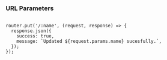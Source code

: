 ### URL Parameters

<pre><code data-trim data-noescape class="hljs" data-line-numbers="1">
router.put('/:name', (request, response) => {
  response.json({
    success: true,
    message: `Updated ${request.params.name} sucesfully.`,
  });
});
</code></pre>